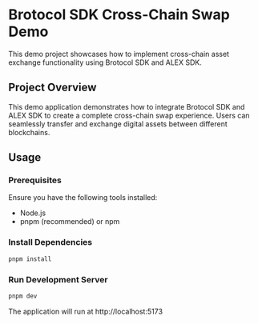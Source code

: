 # Brotocol SDK Cross-Chain Swap Demo

This demo project showcases how to implement cross-chain asset exchange functionality using Brotocol SDK and ALEX SDK.

## Project Overview

This demo application demonstrates how to integrate Brotocol SDK and ALEX SDK to create a complete cross-chain swap experience. Users can seamlessly transfer and exchange digital assets between different blockchains.

## Usage

### Prerequisites

Ensure you have the following tools installed:

- Node.js
- pnpm (recommended) or npm

### Install Dependencies

```bash
pnpm install
```

### Run Development Server

```bash
pnpm dev
```

The application will run at http://localhost:5173
